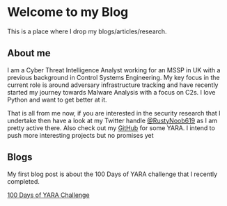 # Welcome to my Blog

This is a place where I drop my blogs/articles/research. 

## About me

I am a Cyber Threat Intelligence Analyst working for an MSSP in UK with a previous background in Control Systems Engineering. My key focus in the current role is around adversary infrastructure tracking and have recently started my journey towards Malware Analysis with a focus on C2s. I love Python and want to get better at it. 

That is all from me now, if you are interested in the security research that I undertake then have a look at my Twitter handle [@RustyNoob619](https://twitter.com/RustyNoob619) as I am pretty active there. Also check out my [GitHub](https://github.com/RustyNoob-619/100-Days-of-YARA-2024) for some YARA. I intend to push more interesting projects but no promises yet

## Blogs

My first blog post is about the 100 Days of YARA challenge that I recently completed.

[100 Days of YARA Challenge](https://rustynoob-619.github.io/2024/04/05/100-Days-of-YARA-Challenge.html)


